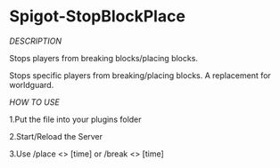 # Spigot-StopBlockPlace

*DESCRIPTION*

Stops players from breaking blocks/placing blocks.

Stops specific players from breaking/placing blocks.
A replacement for worldguard.

*HOW TO USE*

1.Put the file into your plugins folder

2.Start/Reload the Server 

3.Use /place <<player>> [time] or /break <<player>> [time]


